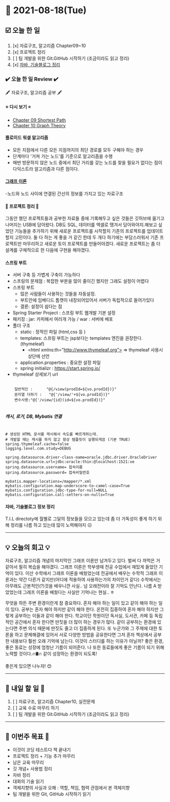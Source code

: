 # 📆 2021-08-18(Tue)
## ☑️ 오늘 한 일
1. [x] 자료구조, 알고리즘 Chapter09~10
2. [x] 프로젝트 정리
3. [ ] 팀 개발을 위한 Git.GitHub 시작하기 (조금이라도 읽고 정리)
4. [x] [자바, 기술블로그 정리](https://github.com/Kyuwon53/TIL/blob/main/202108/202108-INFO.md) 

### ✔️ 오늘 한 일 Review ✔️
🖋️ 자료구조, 알고리즘 공부 🖋️
#### ⭐ 다시 보기 ⭐
- [Chapter 09 Shortest Path](https://github.com/Kyuwon53/Python-algorithm/tree/main/Chapther09-ShortestPath)
- [Chapter 10 Graph Theory](https://github.com/Kyuwon53/Python-algorithm/tree/main/Chapther10-Graph_Theory)

#### 플로이드 워셜 알고리즘
- 모든 지점에서 다른 모든 지점까지의 최단 경로를 모두 구해야 하는 경우
- 단계마다 '거쳐 가는 노드'를 기준으로 알고리즘을 수행
- 매번 방문하지 않은 노드 중에서 최단 거리를 갖는 노드를 찾을 필요가 없다는 점이 다익스트라 알고리즘과 다른 점이다.
#### [그래프 이론](https://github.com/Kyuwon53/Python-algorithm/tree/main/Chapther10-Graph_Theory)
-노드와 노드 사이에 연결된 간선의 정보를 가지고 있는 자료구조

#### 🔖 프로젝트 정리 🔖   
그동안 했던 프로젝트들과 공부한 자료들 중에 기록해두고 싶은 것들은 깃허브에 옮기고 나머지는 USB에 담아왔다. DB도 SQL, 데이터를 엑셀로 땡겨서 담아와야지.해보고 싶었던 기능들을 추가하기 위해 새로운 프로젝트를 시작할지 기존의 프로젝트를 업데이트할지 고민이다. 둘 다 하는 게 좋을 거 같긴 한데 두 개다 하기에는 부담스러워서 기존 프로젝트만 마무리하고 새로운 토이 프로젝트를 만들어야겠다. 새로운 프로젝트는 좀 더 설계를 구체적으로 한 다음에 구현을 해야겠다.

#### 스프링 부트 
- 서버 구축 등 가볍게 구축이 가능하다
- 스프링의 문제점 : 복잡한 부분을 많이 줄이긴 했지만 그래도 설정이 어렵다
- 스프링 부트 
   -  많은 사람들이 사용하는 것들을 자동설정. 
   - 부트안에 임베디드 톰캣이 내장되어있어서 서버가 독립적으로 들어가있다
   - 결론: 설정이 쉽다는 점
- Spring Starter Project : 스프링 부트 웹개발 기본 설정 
- 패키징 : jar: 카피해서 여러개 가능 / war : 서버에 배포 
- 폴더 구조
   - static : 정적인 파일 (html,css 등 )
   - templates:  스프링 부트는 jsp보다는 templates 엔진을 권장한다.(thymeleaf)
       - \<html xmlns:th="http://www.thymeleaf.org"> => thymeleaf 사용시 상단에 선언 
   - application.properties : 중요한 설정 파일 
   - spring initializr : https://start.spring.io/
- thymeleaf 상세보기 url 
<pre><code>
    일반적인 : 		"@{/view(prodId=${vo.prodId})}"
    문자열 더하기 :	"@{'/view/'+${vo.prodId})}" 
    변수사용:"@{'/view/{id}(id=${vo.prodId})}"
   </code></pre>
##### 캐시, 로거, DB, Mybatis 연결

<pre><code>
# 생성된 HTML 문서를 캐시해서 속도를 빠르게하는데.
# 개발할 때는 캐시를 하지 않고 항상 템플릿이 실행되게끔 (기본 TRUE) 
spring.thymeleaf.cache=false
logging.level.com.study=DEBUG

spring.datasource.driver-class-name=oracle.jdbc.driver.OracleDriver
spring.datasource.url=jdbc:oracle:thin:@localhost:1521:xe
spring.datasource.username= 접속이름
spring.datasource.password= 접속비밀번호

mybatis.mapper-locations=/mapper/*.xml
mybatis.configuration.map-underscore-to-camel-case=True
mybatis.configuration.jdbc-type-for-null=NULL
mybatis.configuration.call-setters-on-nulls=True
</code></pre>


#### 자바, 기술블로그 정보 정리 
T.I.L directoty에 월별로 그달의 정보들을 모으고 있는데 좀 더 가독성이 좋게 하기 위해 정리를 나름 하고 있는데 많이 노력해야지 😖

***

## 💡 오늘의 회고 💡
자료구조, 알고리즘 개념의 마지막인 그래프 이론만 남겨두고 있다. 벌써 다 까먹은 거 같아서 필히 복습을 해야겠다. 그래프 이론은 학부생때 전공 수업에서 재밌게 들었던 기억이 있다. 이산 수학에서 그래프 이론을 배웠었는데 전공에서 배우는 수학적 그래프 이론과는 약간 다른거 같지만(어디에 적용하여 사용하는가의 차이인거 같다) 수학에서는 아무래도 근본적인(?)것을 배우니깐 사실.. 넘 오래전이라 잘 기억도 안난다. 나름 A 받았었는데 그래프 이론을 배웠다는 사실만 기억나는 현실.. ㅎ 

무엇을 하든 주변 환경이란게 참 중요하다. 혼자 해야 하는 일이 있고 같이 해야 하는 일이 있다. 공부는 혼자 해야 하지만 같이 해야 한다. 온전히 집중하여 혼자 해야 하지만 그렇게 공부하는 이들과 같이 해야 한다. 학교이던 학원이던 독서실, 도서관, 카페 등 독립적인 공간에서 혼자 한다면 딴짓을 더 많이 하는 경우가 많다. 같이 공부하는 환경에 있는다면 주변 의식 때문에 딴짓도 줄고 더 집중하게 된다. 또 누군가와 그 주제에 대한 토론을 하고 문제해결에 있어서 서로 다양한 방법을 공유한다면 그저 혼자 책상에서 공부한 내용보다 훨씬 오래 기억에 남는다. 이것이 스터디를 하는 이유가 아닐까? 좋은 환경, 좋은 동료는 성장에 엄청난 기름이 되어준다. 나 또한 동료들에게 좋은 기름이 되기 위해 노력할 것이다.🔥🛢️🔥 같이 성장하는 환경이 되도록! 

좋은게 있으면 나누자! 😊
***

## 🎯 내일 할 일 🎯
1. [ ] 자료구조, 알고리즘 Chapter10, 실전문제
2. [ ] 교육 수료 마무리 하기 
3. [ ] 팀 개발을 위한 Git.GitHub 시작하기 (조금이라도 읽고 정리)

***
## 🏁 이번주 목표 🏁
 - 이것이 코딩 테스트다 책 끝내기
 - 프로젝트 정리 + 기능 추가 마무리
 - 남은 교육 마무리
 - 깃 개념+ 사용법 정리
 - 자바 정리
 - 대화의 기술 읽기
 - 객체지향의 사실과 오해 : 역할, 책임, 협력 관점에서 본 객체지향
 - 팀 개발을 위한 Git, GitHub 시작하기 읽기
